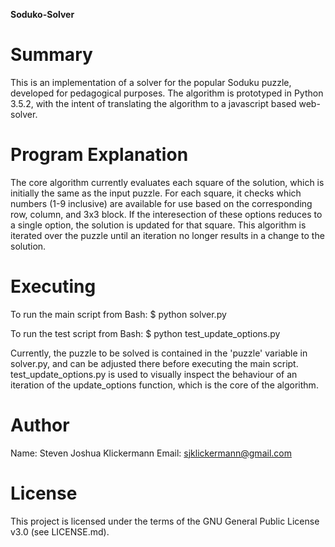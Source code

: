 **Soduko-Solver**

Summary
=======

This is an implementation of a solver for the popular Soduku puzzle,
developed for pedagogical purposes. The algorithm is prototyped in
Python 3.5.2, with the intent of translating the algorithm to a
javascript based web-solver.

Program Explanation
===================

The core algorithm currently evaluates each square of the solution,
which is initially the same as the input puzzle. For each square,
it checks which numbers (1-9 inclusive) are available for use based
on the corresponding row, column, and 3x3 block. If the interesection
of these options reduces to a single option, the solution is updated
for that square. This algorithm is iterated over the puzzle until an
iteration no longer results in a change to the solution.

Executing
=========

To run the main script from Bash:
$ python solver.py

To run the test script from Bash:
$ python test_update_options.py

Currently, the puzzle to be solved is contained in the 'puzzle'
variable in solver.py, and can be adjusted there before executing
the main script. test_update_options.py is used to visually inspect
the behaviour of an iteration of the update_options function, which
is the core of the algorithm.

Author
======

Name: Steven Joshua Klickermann
Email: sjklickermann@gmail.com

License
=======

This project is licensed under the terms of the GNU General Public
License v3.0 (see LICENSE.md).
